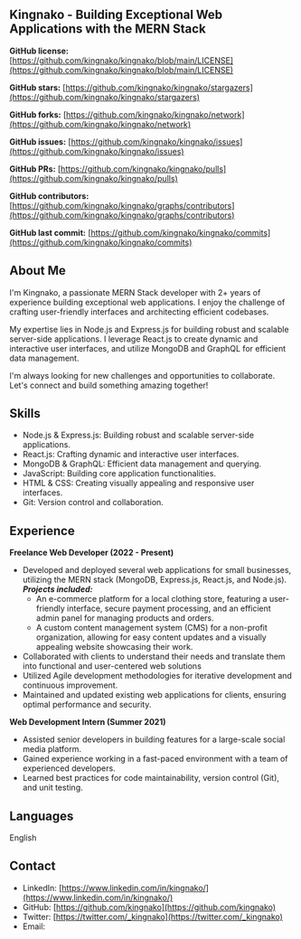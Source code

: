 ## Kingnako - Building Exceptional Web Applications with the MERN Stack

**GitHub license:** [https://github.com/kingnako/kingnako/blob/main/LICENSE](https://github.com/kingnako/kingnako/blob/main/LICENSE)

**GitHub stars:** [https://github.com/kingnako/kingnako/stargazers](https://github.com/kingnako/kingnako/stargazers)

**GitHub forks:** [https://github.com/kingnako/kingnako/network](https://github.com/kingnako/kingnako/network)

**GitHub issues:** [https://github.com/kingnako/kingnako/issues](https://github.com/kingnako/kingnako/issues)

**GitHub PRs:** [https://github.com/kingnako/kingnako/pulls](https://github.com/kingnako/kingnako/pulls)

**GitHub contributors:** [https://github.com/kingnako/kingnako/graphs/contributors](https://github.com/kingnako/kingnako/graphs/contributors)

**GitHub last commit:** [https://github.com/kingnako/kingnako/commits](https://github.com/kingnako/kingnako/commits)

## About Me

I'm Kingnako, a passionate MERN Stack developer with 2+ years of experience building exceptional web applications. I enjoy the challenge of crafting user-friendly interfaces and architecting efficient codebases.

My expertise lies in Node.js and Express.js for building robust and scalable server-side applications. I leverage React.js to create dynamic and interactive user interfaces, and utilize MongoDB and GraphQL for efficient data management.

I'm always looking for new challenges and opportunities to collaborate. Let's connect and build something amazing together!

## Skills

* Node.js & Express.js: Building robust and scalable server-side applications.
* React.js: Crafting dynamic and interactive user interfaces.
* MongoDB & GraphQL: Efficient data management and querying.
* JavaScript: Building core application functionalities.
* HTML & CSS: Creating visually appealing and responsive user interfaces.
* Git: Version control and collaboration.

## Experience

**Freelance Web Developer (2022 - Present)**

* Developed and deployed several web applications for small businesses, utilizing the MERN stack (MongoDB, Express.js, React.js, and Node.js).
***Projects included:***
    * An e-commerce platform for a local clothing store, featuring a user-friendly interface, secure payment processing, and an efficient admin panel for managing products and orders.
    * A custom content management system (CMS) for a non-profit organization, allowing for easy content updates and a visually appealing website showcasing their work.
* Collaborated with clients to understand their needs and translate them into functional and user-centered web solutions
* Utilized Agile development methodologies for iterative development and continuous improvement.
* Maintained and updated existing web applications for clients, ensuring optimal performance and security.

**Web Development Intern (Summer 2021)**

* Assisted senior developers in building features for a large-scale social media platform.
* Gained experience working in a fast-paced environment with a team of experienced developers.
* Learned best practices for code maintainability, version control (Git), and unit testing.

## Languages

English

## Contact

* LinkedIn: [https://www.linkedin.com/in/kingnako/](https://www.linkedin.com/in/kingnako/)
* GitHub: [https://github.com/kingnako](https://github.com/kingnako)
* Twitter: [https://twitter.com/_kingnako](https://twitter.com/_kingnako)
* Email:

